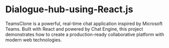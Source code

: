 # Dialogue-hub-using-React.js
TeamsClone is a powerful, real-time chat application inspired by Microsoft Teams. Built with React and powered by Chat Engine, this project demonstrates how to create a production-ready collaborative platform with modern web technologies.
